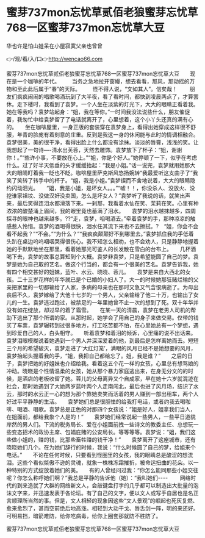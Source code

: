 # 蜜芽737mon忘忧草贰佰老狼蜜芽忘忧草768一区蜜芽737mon忘忧草大豆
华也许是怕山娃呆在小屋寂寞父亲也曾曾

👉/观/看/入/口👉http://wencao66.com

蜜芽737mon忘忧草贰佰老狼蜜芽忘忧草768一区蜜芽737mon忘忧草大豆　　现在是一个咖啡的年代。
　　当务之急地拉开窗幔，想去看看，那风，那动摇的万物和至此此后属于“春”的天际。
　　怪不得人说，“文如其人”。信矣哉！
　　朋友们疯疯闹闹的唱歌喝酒玩到了大半夜，看了看时间，都快到凌晨两点了，才算罢休。走下楼时，我看到了袁梦。一个人坐在淡紫的灯光下，大大的眼睛正看着我。她在等我吗？袁梦站起身：“姐，我在等你。”一时间我没法说些什么，朋友催促着，我匆忙中给袁梦留了了电话就离开了，心里想着，这个小丫头还真的满有心的。　　坐在咖啡屋里，一身正版的套装穿在袁梦身上，看得出她穿成这样很不舒服，年青的脸庞有着刻意的庄重。反到是我这一身的休闲能与此时的情调相融合。　　袁梦很美，美的很干净，看得出脸上什么都没有涂抹。淡淡的唇膏，浅浅的笑。让我想起了一句诗—-清水出芙蓉，天然去雕饰。袁梦放下了杯子：“姐，谢谢你！。”“些许小事，不要放在心上。”“姐，你是个好人。”她停顿了一下，似乎在考虑什么。过了好半天低垂的头才缓缓抬起：“我是小姐。”话一说完，袁梦就用她那大大的眼睛盯着我一眨也不眨。咖啡屋里萨克斯风悠扬婉转“我最爱听这支曲子了”我笑了笑转了转手中的杯子。“姐，我是小姐。”袁梦锲而不舍地说着，大大的眼睛隐约闪动泪光。　　“姐，我是小姐，是坏女人。。。”“嘘！！，你没杀人、没放火、没挖谁家祖坟、没做汉奸没卖国，怎么是坏女人？”袁梦听了我说的话，就笑出声来，最后笑得连泪水都滑落下来。一刹那，我看着水仙在笑、茉莉在笑。心里有种浓浓的酸楚涌上眉间，我的眼里竟也蓄满了泪水。　　袁梦的泪水越抹越多，四周探寻的眼神也越来越多。??“走，袁梦，咱喝酒去。”牵着袁梦的手，那种凉凉的触感惹人怜惜。袁梦的酒喝得很快，泪水任其流下来也不去擦拭。?　“姐，你会不会看不起我？”“不会。”“为什么？”“我疯疯颠颠好不到哪里去。”袁梦抓住我的手低着头趴在桌边呜呜咽咽哭得很伤心。我不知怎么相劝，也不会劝人，只是静静地握着她的手默默地坐在那里，看着她那光可鉴人的长发散在雪白的台布上。　　几杯酒喝下去，袁梦的故事总算知到个大概。袁梦非袁梦，只是希望能圆了自己的梦。袁梦是她为自己取的艺名。做这个行当的，都会有一个很美的艺名。袁梦告诉我，她有四个相交甚好的姐妹，蓝叶、水云、晓晓、蓉儿。　　袁梦是来自大西北的女孩。二十三岁花样的年华就已是个已婚的小妇人了。大一的时候她那狂赌烂输的父亲把家里的一切都输给了人家，多病的母亲也在那时又急又气含恨病逝了。为母出丧后不久，袁梦嫁给了大他十七岁的一个男人，父亲输给了他二十万，也输出了女儿的一生。袁梦逃过跑过，被禁足的一年里她曾不止一次的想到了死。双十年华并没有如花绽放，却过早的着了霜雪。　　在某一天的清晨，袁梦在老男人司机的帮助下逃出了那个所谓的家。从那时起，她学会了用自己的身子来做交易。仅带的钱买了车票，袁梦辗转到过很多地方，打工吃苦都不怕，在心里她总有一个梦想，遇到珍爱自己的人，白头相守。　　听着袁梦和着泪的倾诉，心里痛的说不出话来。袁梦泪眼模糊说着她遇到一个男人并深深爱着的他，到最后是怎样离她而去。短短三个月的希望破灭，袁梦走进了‘大红灯笼’，满眼的风月已经不是她想要的风月，袁梦抬起头握着我的手，“姐，我把自己都给忘了。姐，我是谁？”　　之后的日子，袁梦把她的好姐妹也介绍给我。看着这五个花一样的女孩，心里总有想骂娘的冲动。晓晓是个性情温柔的女孩，她从那个暴力家庭逃出来，在身无分文的的时候，是酒店的老板收留了她。蓉儿的父母离异又个自成家，早在她十六岁就混迹在社会，那时她遇到了大她两岁蓝叶两个人走南闯北，最后也进了风月场，结识了水云，那时的水云正一心的想为那个靠她卖笑而活着的男人赚到一部出租车，两个人好过平平静静的生活。　　袁梦她们总是很胆怯的给我打电话，或者约我去喝咖啡、喝酒、唱歌。袁梦总是正色的对那四个女孩说：“姐是好人，姐拿我们当人，在姐面前，都给我象个人是的！”　　袁梦她们经常说起一些男人，一些平日道貌岸然的男人们。下流的税务局长、爱在小姐面前拽一些诗文的教委主任、总想玩一些变态招术的政协主席、包娼庇赌的公安局长。等等等等。袁梦说：“姐，我们这些做小姐的，赚的钱，比那些畜牲赚的钱干净！”　　袁梦离开了这座城市，还有晓晓她们几个。在为她们辞行的时候，我说：“什么时候圆了自己的梦，给姐来个电话。”　　不论在任何时候，只要看到怪圈里的女孩，我的眼睛总是酸涩的想流泪。这些个看似桀傲不逊的灵魂，就象一株株冻霜摧折，被命运扭曲的花朵。以一种特别的方式绽放着她们的美。　　有的人曾经问过我：“你怎么能同那些小姐交往呢？你怎么称呼她们啊？”我总是平静的告诉他（她）：“我叫她们----
　　网络时代的到来造就了大群的网络新文人，会敲键盘打字的几乎都可以制造出大批量的泡沫文字来，并迅速发表于各论坛。有了自己的文字，便以文人或写手自居也是名正言顺理所当然的事。但是，文人相轻的现象因这些“文人景观”的崛起也死灰复燃、愈来愈烈了，甚而空前绝后地高涨。相轻到大动干戈、唇舌剑一阵，明的来还好。可明易挡，暗箭难防，给你吃病毒，给你上圈套那就防不胜防了。

蜜芽737mon忘忧草贰佰老狼蜜芽忘忧草768一区蜜芽737mon忘忧草大豆
